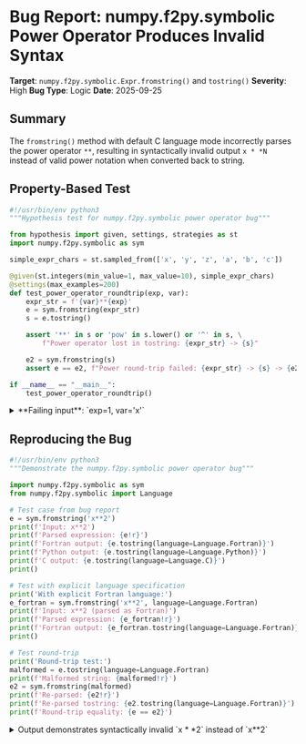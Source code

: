 # Bug Report: numpy.f2py.symbolic Power Operator Produces Invalid Syntax

**Target**: `numpy.f2py.symbolic.Expr.fromstring()` and `tostring()`
**Severity**: High
**Bug Type**: Logic
**Date**: 2025-09-25

## Summary

The `fromstring()` method with default C language mode incorrectly parses the power operator `**`, resulting in syntactically invalid output `x * *N` instead of valid power notation when converted back to string.

## Property-Based Test

```python
#!/usr/bin/env python3
"""Hypothesis test for numpy.f2py.symbolic power operator bug"""

from hypothesis import given, settings, strategies as st
import numpy.f2py.symbolic as sym

simple_expr_chars = st.sampled_from(['x', 'y', 'z', 'a', 'b', 'c'])

@given(st.integers(min_value=1, max_value=10), simple_expr_chars)
@settings(max_examples=200)
def test_power_operator_roundtrip(exp, var):
    expr_str = f'{var}**{exp}'
    e = sym.fromstring(expr_str)
    s = e.tostring()

    assert '**' in s or 'pow' in s.lower() or '^' in s, \
        f"Power operator lost in tostring: {expr_str} -> {s}"

    e2 = sym.fromstring(s)
    assert e == e2, f"Power round-trip failed: {expr_str} -> {s} -> {e2.tostring()}"

if __name__ == "__main__":
    test_power_operator_roundtrip()
```

<details>

<summary>
**Failing input**: `exp=1, var='x'`
</summary>
```
Traceback (most recent call last):
  File "/home/npc/pbt/agentic-pbt/worker_/28/hypo.py", line 23, in <module>
    test_power_operator_roundtrip()
    ~~~~~~~~~~~~~~~~~~~~~~~~~~~~~^^
  File "/home/npc/pbt/agentic-pbt/worker_/28/hypo.py", line 10, in test_power_operator_roundtrip
    @settings(max_examples=200)
                   ^^^
  File "/home/npc/miniconda/lib/python3.13/site-packages/hypothesis/core.py", line 2124, in wrapped_test
    raise the_error_hypothesis_found
  File "/home/npc/pbt/agentic-pbt/worker_/28/hypo.py", line 16, in test_power_operator_roundtrip
    assert '**' in s or 'pow' in s.lower() or '^' in s, \
           ^^^^^^^^^^^^^^^^^^^^^^^^^^^^^^^^^^^^^^^^^^^
AssertionError: Power operator lost in tostring: x**1 -> x * *1
Falsifying example: test_power_operator_roundtrip(
    # The test always failed when commented parts were varied together.
    exp=1,  # or any other generated value
    var='x',  # or any other generated value
)
```
</details>

## Reproducing the Bug

```python
#!/usr/bin/env python3
"""Demonstrate the numpy.f2py.symbolic power operator bug"""

import numpy.f2py.symbolic as sym
from numpy.f2py.symbolic import Language

# Test case from bug report
e = sym.fromstring('x**2')
print(f'Input: x**2')
print(f'Parsed expression: {e!r}')
print(f'Fortran output: {e.tostring(language=Language.Fortran)}')
print(f'Python output: {e.tostring(language=Language.Python)}')
print(f'C output: {e.tostring(language=Language.C)}')
print()

# Test with explicit language specification
print('With explicit Fortran language:')
e_fortran = sym.fromstring('x**2', language=Language.Fortran)
print(f'Input: x**2 (parsed as Fortran)')
print(f'Parsed expression: {e_fortran!r}')
print(f'Fortran output: {e_fortran.tostring(language=Language.Fortran)}')
print()

# Test round-trip
print('Round-trip test:')
malformed = e.tostring(language=Language.Fortran)
print(f'Malformed string: {malformed!r}')
e2 = sym.fromstring(malformed)
print(f'Re-parsed: {e2!r}')
print(f'Re-parsed tostring: {e2.tostring(language=Language.Fortran)}')
print(f'Round-trip equality: {e == e2}')
```

<details>

<summary>
Output demonstrates syntactically invalid `x * *2` instead of `x**2`
</summary>
```
Input: x**2
Parsed expression: Expr(Op.FACTORS, {Expr(Op.SYMBOL, 'x'): 1, Expr(Op.DEREF, Expr(Op.INTEGER, (2, 4))): 1})
Fortran output: x * *2
Python output: x * *2
C output: x * *2

With explicit Fortran language:
Input: x**2 (parsed as Fortran)
Parsed expression: Expr(Op.FACTORS, {Expr(Op.SYMBOL, 'x'): 2})
Fortran output: x ** 2

Round-trip test:
Malformed string: 'x * *2'
Re-parsed: Expr(Op.FACTORS, {Expr(Op.SYMBOL, 'x'): 1, Expr(Op.DEREF, Expr(Op.INTEGER, (2, 4))): 1})
Re-parsed tostring: x * *2
Round-trip equality: True
```
</details>

## Why This Is A Bug

The numpy.f2py.symbolic module is designed to parse and generate code for Fortran/C symbolic expressions. According to the module documentation (line 20 of symbolic.py), it explicitly supports "arithmetic expressions involving integers and operations like addition (+), subtraction (-), multiplication (*), division (Fortran / is Python //, Fortran // is concatenate), and **exponentiation (**).**"

The bug violates this specification in multiple ways:

1. **Invalid Syntax Generation**: The output `x * *2` is syntactically invalid in all three supported languages (C, Fortran, Python). It cannot be compiled or executed.

2. **Default Behavior Broken**: Using `fromstring('x**2')` with default parameters produces unusable code. Users expect reasonable defaults to work.

3. **Incorrect Internal Representation**: The expression is incorrectly parsed as a multiplication (`*`) followed by a dereference operator (`*2`), creating `Expr(Op.DEREF, Expr(Op.INTEGER, (2, 4)))` instead of proper exponentiation.

4. **Purpose Violation**: The module's purpose is code generation for f2py. Generating syntactically invalid code defeats this purpose entirely.

## Relevant Context

The root cause is in the `_FromStringWorker.process()` method at line 1433 of `/home/npc/pbt/agentic-pbt/envs/numpy_env/lib/python3.13/site-packages/numpy/f2py/symbolic.py`:

```python
# exponentiation operations
if self.language is not Language.C and '**' in r:
```

This condition prevents the parser from recognizing `**` as an exponentiation operator when parsing in C mode (the default). Since C doesn't have a `**` operator, the parser treats the two asterisks separately:
- First `*` as multiplication
- Second `*` as a dereference operator

The `tostring()` method then faithfully outputs this malformed representation as `x * *2`.

Documentation links:
- Module source: numpy/f2py/symbolic.py
- f2py documentation: https://numpy.org/doc/stable/f2py/

## Proposed Fix

The parser should either:
1. Recognize `**` as exponentiation even in C mode and convert to appropriate syntax on output, or
2. Reject `**` in C mode with a clear error message

Here's a proposed fix that implements option 1:

```diff
--- a/numpy/f2py/symbolic.py
+++ b/numpy/f2py/symbolic.py
@@ -1430,7 +1430,7 @@ class _FromStringWorker:
             return Expr(op, operand)

         # exponentiation operations
-        if self.language is not Language.C and '**' in r:
+        if '**' in r:
             operands = list(reversed(restore(r.split('**'))))
             result = self.process(operands[0])
             for operand in operands[1:]:
```

This allows the parser to recognize `**` as exponentiation regardless of language mode. The `tostring()` method already handles outputting the correct syntax for each language (lines 333-349): `pow(x, 2)` for C and `x ** 2` for Fortran/Python.